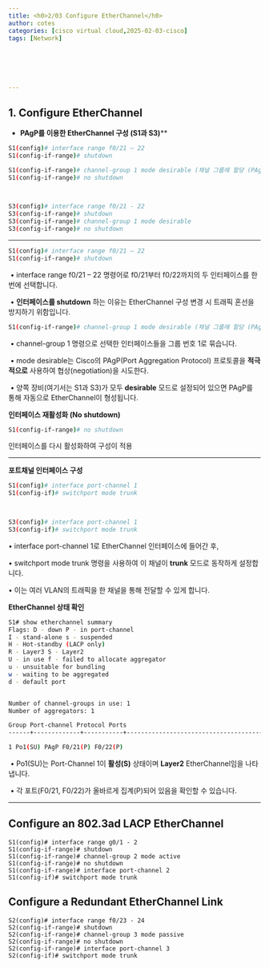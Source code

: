 ```yaml
---
title: <h0>2/03 Configure EtherChannel</h0>
author: cotes   
categories: [cisco virtual cloud,2025-02-03-cisco]
tags: [Network]






---
```


## 1. **Configure EtherChannel** 



* **PAgP를 이용한 EtherChannel 구성 (S1과 S3)****

```bash
S1(config)# interface range f0/21 – 22	
S1(config-if-range)# shutdown

S1(config-if-range)# channel-group 1 mode desirable (채널 그룹에 할당 (PAgP Desirable 모드))
S1(config-if-range)# no shutdown

 

S3(config)# interface range f0/21 - 22
S3(config-if-range)# shutdown
S3(config-if-range)# channel-group 1 mode desirable
S3(config-if-range)# no shutdown
```

------



```bash
S1(config)# interface range f0/21 – 22	
S1(config-if-range)# shutdown
```

​	•	interface range f0/21 – 22 명령어로 f0/21부터 f0/22까지의 두 인터페이스를 한 번에 선택합니다.

​	•	**인터페이스를 shutdown** 하는 이유는 EtherChannel 구성 변경 시 트래픽 혼선을 방지하기 위함입니다.

```bash
S1(config-if-range)# channel-group 1 mode desirable (채널 그룹에 할당 (PAgP Desirable 모드))
```

​	•	channel-group 1 명령으로 선택한 인터페이스들을 그룹 번호 1로 묶습니다.

​	•	mode desirable는 Cisco의 PAgP(Port Aggregation Protocol) 프로토콜을 **적극적으로** 사용하여 협상(negotiation)을 시도한다.

​	•	양쪽 장비(여기서는 S1과 S3)가 모두 **desirable** 모드로 설정되어 있으면 PAgP를 통해 자동으로 EtherChannel이 형성됩니다.

**인터페이스 재활성화 (No shutdown)**

```bash
S1(config-if-range)# no shutdown
```

인터페이스를 다시 활성화하여 구성이 적용

------

**포트채널 인터페이스 구성**

```bash
S1(config)# interface port-channel 1
S1(config-if)# switchport mode trunk

 

S3(config)# interface port-channel 1
S3(config-if)# switchport mode trunk

```

•	interface port-channel 1로 EtherChannel 인터페이스에 들어간 후,

•	switchport mode trunk 명령을 사용하여 이 채널이 **trunk** 모드로 동작하게 설정합니다.

•	이는 여러 VLAN의 트래픽을 한 채널을 통해 전달할 수 있게 합니다.

**EtherChannel 상태 확인**

```bash
S1# show etherchannel summary
Flags: D - down P - in port-channel
I - stand-alone s - suspended
H - Hot-standby (LACP only)
R - Layer3 S - Layer2
U - in use f - failed to allocate aggregator
u - unsuitable for bundling
w - waiting to be aggregated
d - default port


Number of channel-groups in use: 1
Number of aggregators: 1

Group Port-channel Protocol Ports
------+-------------+-----------+----------------------------------------

1 Po1(SU) PAgP F0/21(P) F0/22(P)
```

​	•	Po1(SU)는 Port-Channel 1이 **활성(S)** 상태이며 **Layer2** EtherChannel임을 나타냅니다.

​	•	각 포트(F0/21, F0/22)가 올바르게 집계(P)되어 있음을 확인할 수 있습니다.



------

## Configure an 802.3ad LACP EtherChannel

```
S1(config)# interface range g0/1 - 2
S1(config-if-range)# shutdown
S1(config-if-range)# channel-group 2 mode active
S1(config-if-range)# no shutdown
S1(config-if-range)# interface port-channel 2
S1(config-if)# switchport mode trunk
```



## Configure a Redundant EtherChannel Link

```
S2(config)# interface range f0/23 - 24
S2(config-if-range)# shutdown
S2(config-if-range)# channel-group 3 mode passive
S2(config-if-range)# no shutdown
S2(config-if-range)# interface port-channel 3
S2(config-if)# switchport mode trunk
```

